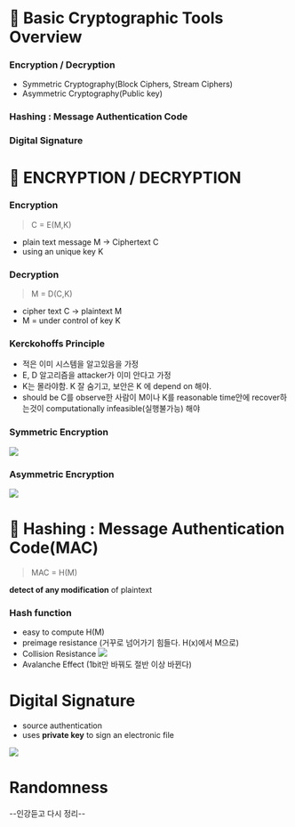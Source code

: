 # 👀 Basic Cryptographic Tools Overview

### Encryption / Decryption
- Symmetric Cryptography(Block Ciphers, Stream Ciphers)
- Asymmetric Cryptography(Public key)

### Hashing : Message Authentication Code
### Digital Signature




# 🔐 ENCRYPTION / DECRYPTION

### Encryption
> C = E(M,K)

- plain text message M -> Ciphertext C
- using an unique key K


### Decryption
> M = D(C,K)

- cipher text C -> plaintext M
- M = under control of key K

### Kerckohoffs Principle
- 적은 이미 시스템을 알고있음을 가정
- E, D 알고리즘을 attacker가 이미 안다고 가정
- K는 몰라야함. K 잘 숨기고, 보안은 K 에 depend on 해야.
- should be C를 observe한 사람이 M이나 K를 reasonable time안에 recover하는것이 computationally infeasible(실행불가능) 해야


### Symmetric Encryption
![](https://images.velog.io/images/yesterdaykite/post/047266ed-0e12-4ec7-ae04-707a076c925a/image.png)

### Asymmetric Encryption
![](https://images.velog.io/images/yesterdaykite/post/38bd0211-e285-4bff-b4ed-c372780ab722/image.png)




# 🌻 Hashing : Message Authentication Code(MAC)

> MAC = H(M)

__detect of any modification__ of plaintext

### Hash function
- easy to compute H(M)
- preimage resistance
	(거꾸로 넘어가기 힘들다. H(x)에서 M으로)
- Collision Resistance
![](https://images.velog.io/images/yesterdaykite/post/699af9ad-0046-4179-b1fb-7289a829786f/image.png)
- Avalanche Effect
	(1bit만 바꿔도 절반 이상 바뀐다)



# Digital Signature

- source authentication
- uses __private key__ to sign an electronic file

![](https://images.velog.io/images/yesterdaykite/post/31727930-e31a-453c-bac9-56b82b3d1557/image.png)


# Randomness

--인강듣고 다시 정리--


